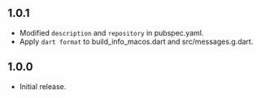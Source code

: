 ## 1.0.1

- Modified `description` and `repository` in pubspec.yaml.
- Apply `dart format` to build_info_macos.dart and src/messages.g.dart.

## 1.0.0

- Initial release.
